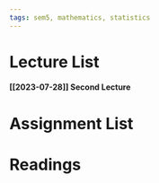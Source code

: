 ```yaml
---
tags: sem5, mathematics, statistics
---
```

Lecture List
==
#### [[2023-07-28]] Second Lecture

Assignment List
==

Readings
==